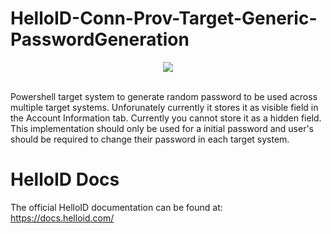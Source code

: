 # HelloID-Conn-Prov-Target-Generic-PasswordGeneration
<p align="center"> 
  <img src="https://www.tools4ever.nl/connector-logos/powershell-logo.png">
</p>
<br />
Powershell target system to generate random password to be used across multiple target systems. Unforunately currently it stores it as visible field in the Account Information tab. Currently you cannot store it as a hidden field. This implementation should only be used for a initial password and user's should be required to change their password in each target system.

# HelloID Docs
The official HelloID documentation can be found at: https://docs.helloid.com/
